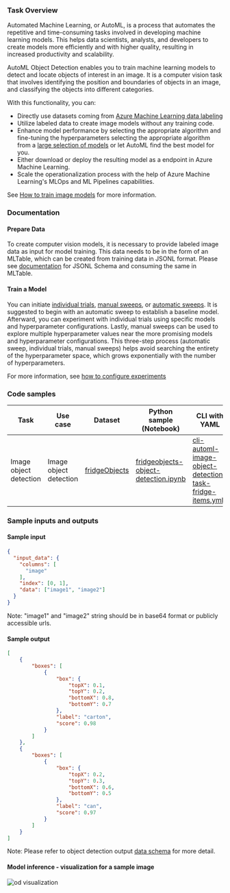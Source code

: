 ### Task Overview
Automated Machine Learning, or AutoML, is a process that automates the repetitive and time-consuming tasks involved in developing machine learning models. This helps data scientists, analysts, and developers to create models more efficiently and with higher quality, resulting in increased productivity and scalability.

AutoML Object Detection enables you to train machine learning models to detect and locate objects of interest in an image. It is a computer vision task that involves identifying the position and boundaries of objects in an image, and classifying the objects into different categories.

With this functionality, you can:
* Directly use datasets coming from [Azure Machine Learning data labeling](https://learn.microsoft.com/en-us/azure/machine-learning/how-to-create-image-labeling-projects?view=azureml-api-2)
* Utilize labeled data to create image models without any training code.
* Enhance model performance by selecting the appropriate algorithm and fine-tuning the hyperparameters selecting the appropriate algorithm from a [large selection of models](https://learn.microsoft.com/en-us/azure/machine-learning/how-to-auto-train-image-models?view=azureml-api-2&tabs=cli#supported-model-architectures) or let AutoML find the best model for you.
* Either download or deploy the resulting model as a endpoint in Azure Machine Learning.
* Scale the operationalization process with the help of Azure Machine Learning's MLOps and ML Pipelines capabilities.

See [How to train image models](https://learn.microsoft.com/azure/machine-learning/how-to-auto-train-image-models?view=azureml-api-2&tabs=cli) for more information.

### Documentation

#### Prepare Data
To create computer vision models, it is necessary to provide labeled image data as input for model training. This data needs to be in the form of an MLTable, which can be created from training data in JSONL format. Please see [documentation](https://learn.microsoft.com/azure/machine-learning/how-to-auto-train-image-models?view=azureml-api-2&tabs=python#jsonl-schema-samples) for JSONL Schema and consuming the same in MLTable.

#### Train a Model

You can initiate [individual trials](https://learn.microsoft.com/azure/machine-learning/how-to-auto-train-image-models?view=azureml-api-2&tabs=python#individual-trials), [manual sweeps](https://learn.microsoft.com/azure/machine-learning/how-to-auto-train-image-models?view=azureml-api-2&tabs=python#manually-sweeping-model-hyperparameters), or [automatic sweeps](https://learn.microsoft.com/azure/machine-learning/how-to-auto-train-image-models?view=azureml-api-2&tabs=python#automatically-sweeping-model-hyperparameters-automode). It is suggested to begin with an automatic sweep to establish a baseline model. Afterward, you can experiment with individual trials using specific models and hyperparameter configurations. Lastly, manual sweeps can be used to explore multiple hyperparameter values near the more promising models and hyperparameter configurations. This three-step process (automatic sweep, individual trials, manual sweeps) helps avoid searching the entirety of the hyperparameter space, which grows exponentially with the number of hyperparameters.

For more information, see [how to configure experiments](https://learn.microsoft.com/azure/machine-learning/how-to-auto-train-image-models?view=azureml-api-2&tabs=python#configure-experiments)

### Code samples

Task|Use case|Dataset|Python sample (Notebook)|CLI with YAML
|---|--|--|--|--|
Image object detection|Image object detection|[fridgeObjects](https://cvbp-secondary.z19.web.core.windows.net/datasets/object_detection/odFridgeObjects.zip)|<a href="https://github.com/Azure/azureml-examples/blob/main/sdk/python/jobs/automl-standalone-jobs/automl-image-object-detection-task-fridge-items/automl-image-object-detection-task-fridge-items.ipynb" target="_blank">[fridgeobjects-object-detection.ipynb](https://github.com/Azure/azureml-examples/blob/main/sdk/python/jobs/automl-standalone-jobs/automl-image-object-detection-task-fridge-items/automl-image-object-detection-task-fridge-items.ipynb)</a>|<a href="https://github.com/Azure/azureml-examples/tree/sdk-preview/cli/jobs/automl-standalone-jobs/cli-automl-image-object-detection-task-fridge-items" target="_blank">cli-automl-image-object-detection-task-fridge-items.yml</a>


### Sample inputs and outputs

#### Sample input

```json
{
  "input_data": {
    "columns": [
      "image"
    ],
    "index": [0, 1],
    "data": ["image1", "image2"]
  }
}
```

Note: "image1" and "image2" string should be in base64 format or publicly accessible urls.


#### Sample output

```json
[
    {
        "boxes": [
            {
                "box": {
                    "topX": 0.1,
                    "topY": 0.2,
                    "bottomX": 0.8,
                    "bottomY": 0.7
                },
                "label": "carton",
                "score": 0.98
            }
        ]
    },
    {
        "boxes": [
            {
                "box": {
                    "topX": 0.2,
                    "topY": 0.3,
                    "bottomX": 0.6,
                    "bottomY": 0.5
                },
                "label": "can",
                "score": 0.97
            }
        ]
    }
]
```

Note: Please refer to object detection output <a href="https://learn.microsoft.com/en-us/azure/machine-learning/reference-automl-images-schema?view=azureml-api-2#object-detection-1" target="_blank">data schema</a> for more detail.

#### Model inference - visualization for a sample image

<img src="https://automlcesdkdataresources.blob.core.windows.net/finetuning-image-models/images/Model_Result_Visualizations(Do_not_delete)/yolov5_tao_vis.png" alt="od visualization">

